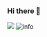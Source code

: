 ### Hi there 👋

<!--
**MaXuSun/MaXuSun** is a ✨ _special_ ✨ repository because its `README.md` (this file) appears on your GitHub profile.

Here are some ideas to get you started:

- 🔭 I’m currently working on ...
- 🌱 I’m currently learning ...
- 👯 I’m looking to collaborate on ...
- 🤔 I’m looking for help with ...
- 💬 Ask me about ...
- 📫 How to reach me: ...
- 😄 Pronouns: ...
- ⚡ Fun fact: ...
-->
![](https://visitor-badge.glitch.me/badge?page_id=CasterWx.readme)
![info](https://github-readme-stats.vercel.app/api?username=maxusun&show_icons=true&count_private=true&hide=prs&theme=default_repocard)
